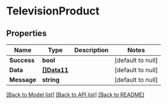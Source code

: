 # TelevisionProduct

## Properties
Name | Type | Description | Notes
------------ | ------------- | ------------- | -------------
**Success** | **bool** |  | [default to null]
**Data** | [**[]Data11**](Data11.md) |  | [default to null]
**Message** | **string** |  | [default to null]

[[Back to Model list]](../README.md#documentation-for-models) [[Back to API list]](../README.md#documentation-for-api-endpoints) [[Back to README]](../README.md)

